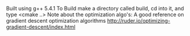 Built using g++ 5.4.1
To Build make a directory called build, cd into it, and type <cmake ..>
Note about the optimization algo's:
A good reference on gradient descent optimization algorithms http://ruder.io/optimizing-gradient-descent/index.html

